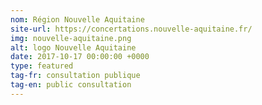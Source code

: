 ```yaml
---
nom: Région Nouvelle Aquitaine
site-url: https://concertations.nouvelle-aquitaine.fr/
img: nouvelle-aquitaine.png
alt: logo Nouvelle Aquitaine
date: 2017-10-17 00:00:00 +0000
type: featured
tag-fr: consultation publique
tag-en: public consultation
---
```

